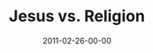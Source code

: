 ---
layout: message
category: message
series: "Heavy-Weights"
title: "Jesus vs. Religion"
date: 2011-02-26-00-00
message_id: 660
sc-permalink-url: "http://soundcloud.com/crdschurch/jesus-vs-religion"
audio: "http://s3.amazonaws.com/crossroads-media/messages/audio/heavyweights_03.mp3"
audio-duration: "52:51"
program: "http://s3.amazonaws.com/crossroads-media/documents/02_26-27_11Program.pdf"
description: "We'll wrestle with the question of how Jesus can claim to be the only way to God."
video: "http://s3.amazonaws.com/crossroads-media/messages/video/heavyweights_03.mp4"
video-duration: "52:58"
yt-video-id: "Cyt_E36zXG0"
video-image: "http://s3.amazonaws.com/crossroads-media/images/heavyweights_03_still.jpg"
tag: 
 - tome
 - wrestling
 - jesus
 - religion
 - program
explicit: false
---